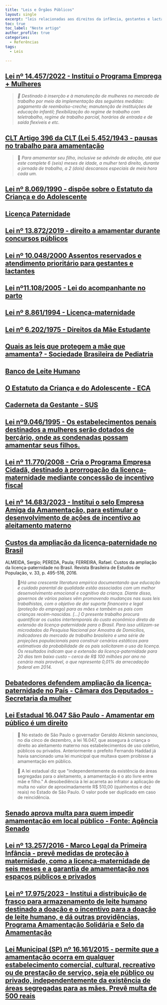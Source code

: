 ```yaml
---
title: "Leis e Órgãos Públicos"
layout: single
excerpt: "leis relacionadas aos direitos da infância, gestantes e lactantes, e órgãos públicos para buscar seus direitos"
toc: true
toc_label: "Neste artigo"
author_profile: true
categories:
  - Referências
tags:
  - Leis
  
---
```

## [Lei nº 14.457/2022 - Institui o Programa Emprega + Mulheres](https://www.planalto.gov.br/ccivil_03/_Ato2019-2022/2022/Lei/L14457.htm)
> *💬 Destinado à inserção e à manutenção de mulheres no mercado de trabalho por meio da implementação das seguintes medidas: pagamento de reembolso-creche; manutenção de instituições de educação infantil; flexibilização do regime de trabalho com teletrabalho, regime de trabalho parcial, horários de entrada e de saída flexíveis e etc.*

## [CLT Artigo 396 da CLT (Lei 5.452/1943 - pausas no trabalho para amamentação](https://www.jusbrasil.com.br/topicos/10721005/artigo-396-do-decreto-lei-n-5452-de-01-de-maio-de-1943)

> 💬 *Para amamentar seu filho, inclusive se advindo de adoção, até que este complete 6 (seis) meses de idade, a mulher terá direito, durante a jornada de trabalho, a 2 (dois) descansos especiais de meia hora cada um.*

## [Lei nº 8.069/1990 - dispõe sobre o Estatuto da Criança e do Adolescente](https://www.planalto.gov.br/ccivil_03/leis/l8069.htm)

## [Licença Paternidade](https://www.gov.br/anatel/pt-br/acesso-a-informacao/servidores/espaco-servidor/licenca-paternidade)

## [Lei nº 13.872/2019 - direito a amamentar durante concursos públicos](http://www.planalto.gov.br/ccivil_03/_ato2019-2022/2019/lei/L13872.htm)

## [Lei nº 10.048/2000 Assentos reservados e atendimento prioritário para gestantes e lactantes](https://www.planalto.gov.br/ccivil_03/leis/l10048.htm)

## [Lei nº11.108/2005 - Lei do acompanhante no parto](https://www.planalto.gov.br/ccivil_03/_ato2004-2006/2005/lei/l11108.htm)

## [Lei nº 8.861/1994 - Licença-maternidade](https://www.planalto.gov.br/ccivil_03/leis/l8861.htm)

## [Lei nº 6.202/1975 - Direitos da Mãe Estudante](https://www.planalto.gov.br/ccivil_03/leis/1970-1979/l6202.htm)

## [Quais as leis que protegem a mãe que amamenta? - Sociedade Brasileira de Pediatria](https://www.sbp.com.br/especiais/pediatria-para-familias/nutricao/quais-as-leis-que-protegem-a-mae-que-amamenta/)

## [Banco de Leite Humano](https://www.gov.br/saude/pt-br/acesso-a-informacao/acoes-e-programas/banco-de-leite-humano)

## [O Estatuto da Criança e do Adolescente - ECA](https://www.gov.br/mdh/pt-br/navegue-por-temas/crianca-e-adolescente/publicacoes/eca-2023.pdf)

## [Caderneta da Gestante - SUS](https://www.mds.gov.br/webarquivos/arquivo/crianca_feliz/Treinamento_Multiplicadores_Coordenadores/Caderneta-Gest-Internet(1).pdf)

## [Lei nº9.046/1995 - Os estabelecimentos penais destinados a mulheres serão dotados de berçário, onde as condenadas possam amamentar seus filhos.](https://www.planalto.gov.br/ccivil_03/leis/L9046.htm)

## [Lei nº 11.770/2008 - Cria o Programa Empresa Cidadã, destinado à prorrogação da licença-maternidade mediante concessão de incentivo fiscal](http://www.planalto.gov.br/ccivil_03/_ato2007-2010/2008/lei/l11770.htm)

## [Lei nº 14.683/2023 - Institui o selo Empresa Amiga da Amamentação, para estimular o desenvolvimento de ações de incentivo ao aleitamento materno](http://www.planalto.gov.br/ccivil_03/_ato2023-2026/2023/lei/L14683.htm)

## [Custos da ampliação da licença-paternidade no Brasil](https://www.scielo.br/j/rbepop/a/C4BRKdByN9KRZ5RkWtKbnXM/)
ALMEIDA, Sergio; PEREDA, Paula; FERREIRA, Rafael. Custos da ampliação da licença-paternidade no Brasil. Revista Brasileira de Estudos de População, v. 33, p. 495-516, 2016.

>💬*Há uma crescente literatura empírica documentando que educação e cuidado parental de qualidade estão associados com um melhor desenvolvimento emocional e cognitivo da criança. Diante disso, governos de vários países vêm promovendo mudanças nas suas leis trabalhistas, com o objetivo de dar suporte financeiro e legal (proteção do emprego) para as mães e também os pais com crianças recém-nascidas. [...] O presente trabalho procura quantificar os custos intertemporais do custo econômico direto da extensão da licença-paternidade para o Brasil. Para isso utilizam-se microdados da Pesquisa Nacional por Amostra de Domicílios, indicadores do mercado de trabalho brasileiro e uma série de projeções populacionais para construir cenários estáticos para estimativas da probabilidade de os pais solicitarem o uso da licença. Os resultados indicam que a extensão da licença-paternidade para 20 dias tem baixo custo – cerca de R$ 100 milhões por ano no cenário mais provável, o que representa 0,01% da arrecadação federal em 2014.*

## [Debatedores defendem ampliação da licença-paternidade no País - Câmara dos Deputados - Secretaria da mulher](https://www2.camara.leg.br/a-camara/estruturaadm/secretarias/secretaria-da-mulher/noticias/debatedores-defendem-ampliacao-da-licenca-paternidade-no-pais)

## [Lei Estadual 16.047 São Paulo - Amamentar em público é um direito](https://www.jusbrasil.com.br/artigos/e-proibido-amamentar-em-publico/309946174)

> 💬 No estado de São Paulo o governador Geraldo Alckmin sancionou, no dia cinco de dezembro, a lei 16.047, que assegura à criança o direito ao aleitamento materno nos estabelecimentos de uso coletivo, públicos ou privados. Anteriormente o prefeito Fernando Haddad já havia sancionado uma lei municipal que multava quem proibisse a amamentação em público.

> 💬 A lei estadual diz que "independentemente da existência de áreas segregadas para o aleitamento, a amamentação é o ato livre entre mãe e filho." A desobediência à lei acarreta ao infrator a aplicação de multa no valor de aproximadamente R$ 510,00 (quinhentos e dez reais) no Estado de São Paulo. O valor pode ser duplicado em caso de reincidência.

## [Senado aprova multa para quem impedir amamentação em local público - Fonte: Agência Senado](https://www12.senado.leg.br/noticias/materias/2019/03/12/senado-aprova-penalizacao-para-quem-impedir-amamentacao-em-local-publico)

## [Lei nº 13.257/2016 - Marco Legal da Primeira Infância - prevê medidas de proteção à maternidade, como a licença-maternidade de seis meses e a garantia de amamentação nos espaços públicos e privados](https://www.planalto.gov.br/ccivil_03/_ato2015-2018/2016/lei/l13257.htm)

## [Lei nº 17.975/2023 - Institui a distribuição de frasco para armazenamento de leite humano destinado a doação e o incentivo para a doação de leite humano, e dá outras providências,  Programa Amamentação Solidária e Selo da Amamentação](https://legislacao.prefeitura.sp.gov.br/leis/lei-17974-de-5-de-julho-de-2023)

## [Lei Municipal (SP) nº 16.161/2015 - permite que a amamentação ocorra em qualquer estabelecimento comercial, cultural, recreativo ou de prestação de serviço, seja ele público ou privado, independentemente da existência de áreas segregadas para as mães. Prevê multa de 500 reais](https://leismunicipais.com.br/a/sp/s/sao-paulo/lei-ordinaria/2015/1617/16161/lei-ordinaria-n-16161-2015-dispoe-sobre-o-direito-ao-aleitamento-materno-no-municipio-de-sao-paulo-e-da-outras-providencias)

## 